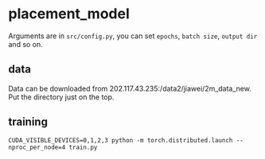# placement_model

Arguments are in `src/config.py`, you can set `epochs`, `batch size`, `output dir` and so on.

## data
Data can be downloaded from 202.117.43.235:/data2/jiawei/2m_data_new. Put the directory just on the top.

## training 
```
CUDA_VISIBLE_DEVICES=0,1,2,3 python -m torch.distributed.launch --nproc_per_node=4 train.py
```
